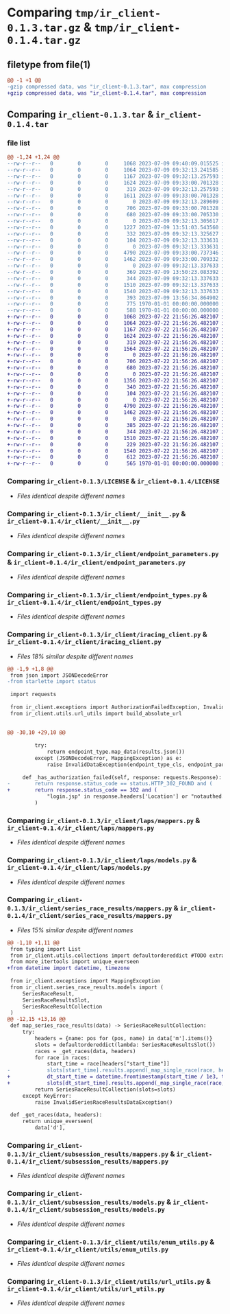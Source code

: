 # Comparing `tmp/ir_client-0.1.3.tar.gz` & `tmp/ir_client-0.1.4.tar.gz`

## filetype from file(1)

```diff
@@ -1 +1 @@
-gzip compressed data, was "ir_client-0.1.3.tar", max compression
+gzip compressed data, was "ir_client-0.1.4.tar", max compression
```

## Comparing `ir_client-0.1.3.tar` & `ir_client-0.1.4.tar`

### file list

```diff
@@ -1,24 +1,24 @@
--rw-r--r--   0        0        0     1068 2023-07-09 09:40:09.015525 ir_client-0.1.3/LICENSE
--rw-r--r--   0        0        0     1064 2023-07-09 09:32:13.241585 ir_client-0.1.3/ir_client/__init__.py
--rw-r--r--   0        0        0     1167 2023-07-09 09:32:13.257593 ir_client-0.1.3/ir_client/endpoint_parameters.py
--rw-r--r--   0        0        0     1624 2023-07-09 09:33:00.701328 ir_client-0.1.3/ir_client/endpoint_types.py
--rw-r--r--   0        0        0      319 2023-07-09 09:32:13.257593 ir_client-0.1.3/ir_client/exceptions.py
--rw-r--r--   0        0        0     1611 2023-07-09 09:33:00.701328 ir_client-0.1.3/ir_client/iracing_client.py
--rw-r--r--   0        0        0        0 2023-07-09 09:32:13.289609 ir_client-0.1.3/ir_client/laps/__init__.py
--rw-r--r--   0        0        0      706 2023-07-09 09:33:00.701328 ir_client-0.1.3/ir_client/laps/mappers.py
--rw-r--r--   0        0        0      680 2023-07-09 09:33:00.705330 ir_client-0.1.3/ir_client/laps/models.py
--rw-r--r--   0        0        0        0 2023-07-09 09:32:13.305617 ir_client-0.1.3/ir_client/series_race_results/__init__.py
--rw-r--r--   0        0        0     1227 2023-07-09 13:51:03.543560 ir_client-0.1.3/ir_client/series_race_results/mappers.py
--rw-r--r--   0        0        0      332 2023-07-09 09:32:13.325627 ir_client-0.1.3/ir_client/series_race_results/models.py
--rw-r--r--   0        0        0      104 2023-07-09 09:32:13.333631 ir_client-0.1.3/ir_client/session_parameters.py
--rw-r--r--   0        0        0        0 2023-07-09 09:32:13.333631 ir_client-0.1.3/ir_client/subsession_results/__init__.py
--rw-r--r--   0        0        0     4790 2023-07-09 09:33:00.737346 ir_client-0.1.3/ir_client/subsession_results/mappers.py
--rw-r--r--   0        0        0     1462 2023-07-09 09:33:00.709332 ir_client-0.1.3/ir_client/subsession_results/models.py
--rw-r--r--   0        0        0        0 2023-07-09 09:32:13.337633 ir_client-0.1.3/ir_client/utils/__init__.py
--rw-r--r--   0        0        0      369 2023-07-09 13:50:23.083392 ir_client-0.1.3/ir_client/utils/collections.py
--rw-r--r--   0        0        0      344 2023-07-09 09:32:13.337633 ir_client-0.1.3/ir_client/utils/datetime_utils.py
--rw-r--r--   0        0        0     1510 2023-07-09 09:32:13.337633 ir_client-0.1.3/ir_client/utils/enum_utils.py
--rw-r--r--   0        0        0     1540 2023-07-09 09:32:13.337633 ir_client-0.1.3/ir_client/utils/url_utils.py
--rw-r--r--   0        0        0      393 2023-07-09 13:56:34.864902 ir_client-0.1.3/pyproject.toml
--rw-r--r--   0        0        0      775 1970-01-01 00:00:00.000000 ir_client-0.1.3/setup.py
--rw-r--r--   0        0        0      588 1970-01-01 00:00:00.000000 ir_client-0.1.3/PKG-INFO
+-rw-r--r--   0        0        0     1068 2023-07-22 21:56:26.482107 ir_client-0.1.4/LICENSE
+-rw-r--r--   0        0        0     1064 2023-07-22 21:56:26.482107 ir_client-0.1.4/ir_client/__init__.py
+-rw-r--r--   0        0        0     1167 2023-07-22 21:56:26.482107 ir_client-0.1.4/ir_client/endpoint_parameters.py
+-rw-r--r--   0        0        0     1624 2023-07-22 21:56:26.482107 ir_client-0.1.4/ir_client/endpoint_types.py
+-rw-r--r--   0        0        0      319 2023-07-22 21:56:26.482107 ir_client-0.1.4/ir_client/exceptions.py
+-rw-r--r--   0        0        0     1564 2023-07-22 21:56:26.482107 ir_client-0.1.4/ir_client/iracing_client.py
+-rw-r--r--   0        0        0        0 2023-07-22 21:56:26.482107 ir_client-0.1.4/ir_client/laps/__init__.py
+-rw-r--r--   0        0        0      706 2023-07-22 21:56:26.482107 ir_client-0.1.4/ir_client/laps/mappers.py
+-rw-r--r--   0        0        0      680 2023-07-22 21:56:26.482107 ir_client-0.1.4/ir_client/laps/models.py
+-rw-r--r--   0        0        0        0 2023-07-22 21:56:26.482107 ir_client-0.1.4/ir_client/series_race_results/__init__.py
+-rw-r--r--   0        0        0     1356 2023-07-22 21:56:26.482107 ir_client-0.1.4/ir_client/series_race_results/mappers.py
+-rw-r--r--   0        0        0      340 2023-07-22 21:56:26.482107 ir_client-0.1.4/ir_client/series_race_results/models.py
+-rw-r--r--   0        0        0      104 2023-07-22 21:56:26.482107 ir_client-0.1.4/ir_client/session_parameters.py
+-rw-r--r--   0        0        0        0 2023-07-22 21:56:26.482107 ir_client-0.1.4/ir_client/subsession_results/__init__.py
+-rw-r--r--   0        0        0     4790 2023-07-22 21:56:26.482107 ir_client-0.1.4/ir_client/subsession_results/mappers.py
+-rw-r--r--   0        0        0     1462 2023-07-22 21:56:26.482107 ir_client-0.1.4/ir_client/subsession_results/models.py
+-rw-r--r--   0        0        0        0 2023-07-22 21:56:26.482107 ir_client-0.1.4/ir_client/utils/__init__.py
+-rw-r--r--   0        0        0      385 2023-07-22 21:56:26.482107 ir_client-0.1.4/ir_client/utils/collections.py
+-rw-r--r--   0        0        0      344 2023-07-22 21:56:26.482107 ir_client-0.1.4/ir_client/utils/datetime_utils.py
+-rw-r--r--   0        0        0     1510 2023-07-22 21:56:26.482107 ir_client-0.1.4/ir_client/utils/enum_utils.py
+-rw-r--r--   0        0        0      229 2023-07-22 21:56:26.482107 ir_client-0.1.4/ir_client/utils/iterutils.py
+-rw-r--r--   0        0        0     1540 2023-07-22 21:56:26.482107 ir_client-0.1.4/ir_client/utils/url_utils.py
+-rw-r--r--   0        0        0      612 2023-07-22 21:56:26.482107 ir_client-0.1.4/pyproject.toml
+-rw-r--r--   0        0        0      565 1970-01-01 00:00:00.000000 ir_client-0.1.4/PKG-INFO
```

### Comparing `ir_client-0.1.3/LICENSE` & `ir_client-0.1.4/LICENSE`

 * *Files identical despite different names*

### Comparing `ir_client-0.1.3/ir_client/__init__.py` & `ir_client-0.1.4/ir_client/__init__.py`

 * *Files identical despite different names*

### Comparing `ir_client-0.1.3/ir_client/endpoint_parameters.py` & `ir_client-0.1.4/ir_client/endpoint_parameters.py`

 * *Files identical despite different names*

### Comparing `ir_client-0.1.3/ir_client/endpoint_types.py` & `ir_client-0.1.4/ir_client/endpoint_types.py`

 * *Files identical despite different names*

### Comparing `ir_client-0.1.3/ir_client/iracing_client.py` & `ir_client-0.1.4/ir_client/iracing_client.py`

 * *Files 18% similar despite different names*

```diff
@@ -1,9 +1,8 @@
 from json import JSONDecodeError
-from starlette import status
 
 import requests
 
 from ir_client.exceptions import AuthorizationFailedException, InvalidDataException, MappingException
 from ir_client.utils.url_utils import build_absolute_url
 
 
@@ -30,10 +29,10 @@
 
         try:
             return endpoint_type.map_data(results.json())
         except (JSONDecodeError, MappingException) as e:
             raise InvalidDataException(endpoint_type_cls, endpoint_parameters, results.text) from e
     
     def _has_authorization_failed(self, response: requests.Response):
-        return response.status_code == status.HTTP_302_FOUND and (
+        return response.status_code == 302 and (
             "login.jsp" in response.headers['Location'] or "notauthed.jsp" in response.headers['Location']
         )
```

### Comparing `ir_client-0.1.3/ir_client/laps/mappers.py` & `ir_client-0.1.4/ir_client/laps/mappers.py`

 * *Files identical despite different names*

### Comparing `ir_client-0.1.3/ir_client/laps/models.py` & `ir_client-0.1.4/ir_client/laps/models.py`

 * *Files identical despite different names*

### Comparing `ir_client-0.1.3/ir_client/series_race_results/mappers.py` & `ir_client-0.1.4/ir_client/series_race_results/mappers.py`

 * *Files 15% similar despite different names*

```diff
@@ -1,10 +1,11 @@
 from typing import List
 from ir_client.utils.collections import defaultordereddict #TODO extract different lib
 from more_itertools import unique_everseen
+from datetime import datetime, timezone
 
 from ir_client.exceptions import MappingException
 from ir_client.series_race_results.models import (
     SeriesRaceResult,
     SeriesRaceResultsSlot,
     SeriesRaceResultCollection
 )
@@ -12,15 +13,16 @@
 def map_series_race_results(data) -> SeriesRaceResultCollection:
     try:
         headers = {name: pos for (pos, name) in data['m'].items()}
         slots = defaultordereddict(lambda: SeriesRaceResultsSlot())
         races = _get_races(data, headers)
         for race in races:
             start_time = race[headers["start_time"]]
-            slots[start_time].results.append(_map_single_race(race, headers))
+            dt_start_time = datetime.fromtimestamp(start_time / 1e3, tz=timezone.utc)
+            slots[dt_start_time].results.append(_map_single_race(race, headers))
         return SeriesRaceResultCollection(slots=slots)
     except KeyError:
         raise InvalidSeriesRaceResultsDataException()
 
 def _get_races(data, headers):
     return unique_everseen(
         data['d'],
```

### Comparing `ir_client-0.1.3/ir_client/subsession_results/mappers.py` & `ir_client-0.1.4/ir_client/subsession_results/mappers.py`

 * *Files identical despite different names*

### Comparing `ir_client-0.1.3/ir_client/subsession_results/models.py` & `ir_client-0.1.4/ir_client/subsession_results/models.py`

 * *Files identical despite different names*

### Comparing `ir_client-0.1.3/ir_client/utils/enum_utils.py` & `ir_client-0.1.4/ir_client/utils/enum_utils.py`

 * *Files identical despite different names*

### Comparing `ir_client-0.1.3/ir_client/utils/url_utils.py` & `ir_client-0.1.4/ir_client/utils/url_utils.py`

 * *Files identical despite different names*

